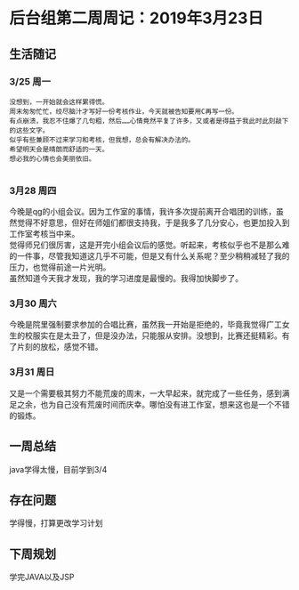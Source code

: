 # 后台组第二周周记：2019年3月23日

## 生活随记

  ### 3/25 周一

```
没想到，一开始就会这样累得慌。  
周末匆匆忙忙，绞尽脑汁才写好一份考核作业，今天就被告知要用C再写一份。  
有点崩溃，我忍不住爆了几句粗，然后……心情竟然平复了许多，又或者是得益于我此时此刻敲下的这些文字。   
似乎有些兼顾不过来学习和考核，但我想，总会有解决办法的。  
希望明天会是晴朗而舒适的一天。
想必我的心情也会美丽依旧。


```
### 3月28 周四
  今晚是qg的小组会议。因为工作室的事情，我许多次提前离开合唱团的训练，虽然觉得不好意思，但好在师姐们都很支持我，于是我多了几分安心，也更加投入到工作室考核当中来。  
  觉得师兄们很厉害，这是开完小组会议后的感觉。听起来，考核似乎也不是那么难的一件事，尽管我知道这几乎不可能，但是又有什么关系呢？至少稍稍减轻了我的压力，也觉得前途一片光明。  
  虽然知道今天我才发现，我的学习进度是最慢的。我得加快脚步了。  

### 3月30 周六
  今晚是院里强制要求参加的合唱比赛，虽然我一开始是拒绝的，毕竟我觉得广工女生的校服实在是太丑了，但是没办法，只能服从安排。没想到，比赛还挺精彩。有了片刻的放松，感觉不错。

### 3月31 周日
 又是一个需要极其努力不能荒废的周末，一大早起来，就完成了一些任务，感到满足之余，也为自己没有荒废时间而庆幸。哪怕没有进工作室，想来这也是一个不错的锻炼。




## 一周总结
java学得太慢，目前学到3/4


## 存在问题
学得慢，打算更改学习计划

## 下周规划
学完JAVA以及JSP



